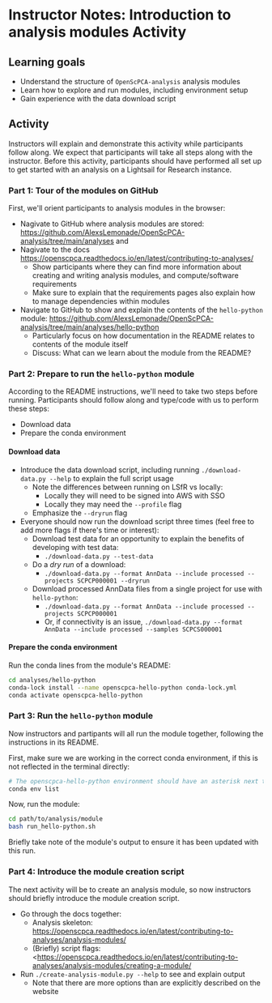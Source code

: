# Instructor Notes: Introduction to analysis modules Activity


## Learning goals

- Understand the structure of `OpenScPCA-analysis` analysis modules
- Learn how to explore and run modules, including environment setup
- Gain experience with the data download script

## Activity

Instructors will explain and demonstrate this activity while participants follow along.
We expect that participants will take all steps along with the instructor.
Before this activity, participants should have performed all set up to get started with an analysis on a Lightsail for Research instance.

### Part 1: Tour of the modules on GitHub

First, we'll orient participants to analysis modules in the browser:

- Nagivate to GitHub where analysis modules are stored: <https://github.com/AlexsLemonade/OpenScPCA-analysis/tree/main/analyses> and
- Nagivate to the docs <https://openscpca.readthedocs.io/en/latest/contributing-to-analyses/>
  - Show participants where they can find more information about creating and writing analysis modules, and compute/software requirements
  - Make sure to explain that the requirements pages also explain how to manage dependencies within modules
- Navigate to GitHub to show and explain the contents of the `hello-python` module: <https://github.com/AlexsLemonade/OpenScPCA-analysis/tree/main/analyses/hello-python>
  - Particularly focus on how documentation in the README relates to contents of the module itself
  - Discuss: What can we learn about the module from the README?

### Part 2: Prepare to run the `hello-python` module

According to the README instructions, we'll need to take two steps before running.
Participants should follow along and type/code with us to perform these steps:
  - Download data
  - Prepare the conda environment

#### Download data

- Introduce the data download script, including running `./download-data.py --help` to explain the full script usage
  - Note the differences between running on LSfR vs locally:
    - Locally they will need to be signed into AWS with SSO
    - Locally they may need the `--profile` flag
  - Emphasize the `--dryrun` flag
- Everyone should now run the download script three times (feel free to add more flags if there's time or interest):
  - Download test data for an opportunity to explain the benefits of developing with test data:
    - `./download-data.py --test-data`
  - Do a _dry run_ of a download:
    - `./download-data.py --format AnnData --include processed --projects SCPCP000001 --dryrun`
  - Download processed AnnData files from a single project for use with `hello-python`:
    - `./download-data.py --format AnnData --include processed --projects SCPCP000001`
    - Or, if connectivity is an issue, `./download-data.py --format AnnData --include processed --samples SCPCS000001`

#### Prepare the conda environment

Run the conda lines from the module's README:

```bash
cd analyses/hello-python
conda-lock install --name openscpca-hello-python conda-lock.yml
conda activate openscpca-hello-python
```

### Part 3: Run the `hello-python` module

Now instructors and partipants will all run the module together, following the instructions in its README.

First, make sure we are working in the correct conda environment, if this is not reflected in the terminal directly:

```bash
# The openscpca-hello-python environment should have an asterisk next to it
conda env list
```

Now, run the module:

```bash
cd path/to/analysis/module
bash run_hello-python.sh
```

Briefly take note of the module's output to ensure it has been updated with this run.


### Part 4: Introduce the module creation script

The next activity will be to create an analysis module, so now instructors should briefly introduce the module creation script.

- Go through the docs together:
  - Analysis skeleton: <https://openscpca.readthedocs.io/en/latest/contributing-to-analyses/analysis-modules/>
  - (Briefly) script flags: <https://openscpca.readthedocs.io/en/latest/contributing-to-analyses/analysis-modules/creating-a-module/
- Run `./create-analysis-module.py --help` to see and explain output
  - Note that there are more options than are explicitly described on the website
